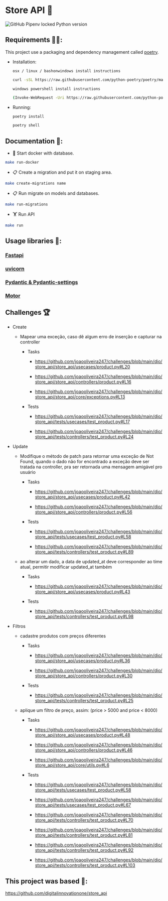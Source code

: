# Store API 🏪

![GitHub Pipenv locked Python version](https://img.shields.io/badge/Python-3.10%20%7C%203.11-blue)

## Requirements 🧑‍💻:
This project use a packaging and dependency management called [poetry](https://python-poetry.org/).
- Installation:

    `osx / linux / bashonwindows install instructions
    `

    ```bash
    curl -sSL https://raw.githubusercontent.com/python-poetry/poetry/master/get-poetry.py | python -
    ```
    `
    windows powershell install instructions
    `
    ```bash
    (Invoke-WebRequest -Uri https://raw.githubusercontent.com/python-poetry/poetry/master/get-poetry.py -UseBasicParsing).Content | python -
    ```
- Running:
    ```bash
    poetry install
    ```
    ```bash
    poetry shell
    ```

## Documentation 📜:

- 🐋 Start docker with database.

```bash
make run-docker
```

- 📋 Create a migration and put it on staging area.

```bash
make create-migrations name
```

- 📋 Run migrate on models and databases.

```bash
make run-migrations
```

- 🏋️ Run API

```bash
make run
```

## Usage libraries 🐍:

### [Fastapi](https://fastapi.tiangolo.com/)

### [uvicorn](https://www.uvicorn.org/)

### [Pydantic & Pydantic-settings](https://docs.pydantic.dev/latest/)

### [Motor]()


## Challenges 🏆

- Create

    - Mapear uma exceção, caso dê algum erro de inserção e capturar na controller

        - Tasks

            - https://github.com/joaooliveira247/challenges/blob/main/dio/store_api/store_api/usecases/product.py#L20

            - https://github.com/joaooliveira247/challenges/blob/main/dio/store_api/store_api/controllers/product.py#L16

            - https://github.com/joaooliveira247/challenges/blob/main/dio/store_api/store_api/core/exceptions.py#L13

        - Tests

            - https://github.com/joaooliveira247/challenges/blob/main/dio/store_api/tests/usecases/test_product.py#L17

            - https://github.com/joaooliveira247/challenges/blob/main/dio/store_api/tests/controllers/test_product.py#L24

- Update

    - Modifique o método de patch para retornar uma exceção de Not Found, quando o dado não for encontrado a exceção deve ser tratada na controller, pra ser retornada uma mensagem amigável pro usuário

        - Tasks

            - https://github.com/joaooliveira247/challenges/blob/main/dio/store_api/store_api/usecases/product.py#L42

            - https://github.com/joaooliveira247/challenges/blob/main/dio/store_api/store_api/controllers/product.py#L56

        - Tests

            - https://github.com/joaooliveira247/challenges/blob/main/dio/store_api/tests/usecases/test_product.py#L58

            - https://github.com/joaooliveira247/challenges/blob/main/dio/store_api/tests/controllers/test_product.py#L89

    - ao alterar um dado, a data de updated_at deve corresponder ao time atual, permitir modificar updated_at também

        - Tasks

            - https://github.com/joaooliveira247/challenges/blob/main/dio/store_api/store_api/usecases/product.py#L43

        - Tests

            - https://github.com/joaooliveira247/challenges/blob/main/dio/store_api/tests/controllers/test_product.py#L98

- Filtros
    - cadastre produtos com preços diferentes

        - Tasks

            - https://github.com/joaooliveira247/challenges/blob/main/dio/store_api/store_api/usecases/product.py#L36

            - https://github.com/joaooliveira247/challenges/blob/main/dio/store_api/store_api/controllers/product.py#L30


        - Tests

            - https://github.com/joaooliveira247/challenges/blob/main/dio/store_api/tests/controllers/test_product.py#L25



    - aplique um filtro de preço, assim: (price > 5000 and price < 8000)

        - Tasks

            - https://github.com/joaooliveira247/challenges/blob/main/dio/store_api/store_api/usecases/product.py#L48

            - https://github.com/joaooliveira247/challenges/blob/main/dio/store_api/store_api/controllers/product.py#L46

            - https://github.com/joaooliveira247/challenges/blob/main/dio/store_api/store_api/core/utils.py#L6

        - Tests

            - https://github.com/joaooliveira247/challenges/blob/main/dio/store_api/tests/usecases/test_product.py#L58

            - https://github.com/joaooliveira247/challenges/blob/main/dio/store_api/tests/usecases/test_product.py#L67

            - https://github.com/joaooliveira247/challenges/blob/main/dio/store_api/tests/controllers/test_product.py#L70

            - https://github.com/joaooliveira247/challenges/blob/main/dio/store_api/tests/controllers/test_product.py#L81

            - https://github.com/joaooliveira247/challenges/blob/main/dio/store_api/tests/controllers/test_product.py#L92

            - https://github.com/joaooliveira247/challenges/blob/main/dio/store_api/tests/controllers/test_product.py#L103


## This project was based 🤝:

https://github.com/digitalinnovationone/store_api
